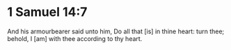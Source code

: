 # 1 Samuel 14:7

And his armourbearer said unto him, Do all that [is] in thine heart: turn thee; behold, I [am] with thee according to thy heart.